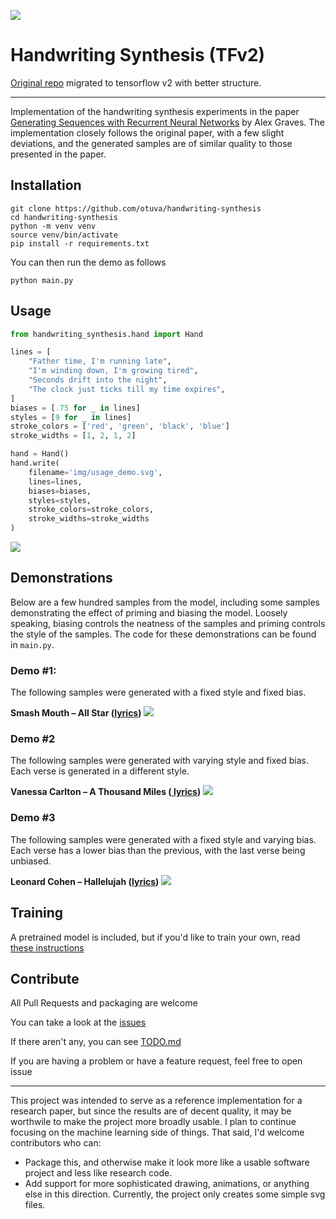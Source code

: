 ![](img/banner.svg)

# Handwriting Synthesis (TFv2)

[Original repo](https://github.com/sjvasquez/handwriting-synthesis) migrated to tensorflow v2 with better structure.

---

Implementation of the handwriting synthesis experiments in the paper <a href="https://arxiv.org/abs/1308.0850">
Generating Sequences with Recurrent Neural Networks</a> by Alex Graves. The implementation closely follows the original
paper, with a few slight deviations, and the generated samples are of similar quality to those presented in the paper.

## Installation

```shell
git clone https://github.com/otuva/handwriting-synthesis
cd handwriting-synthesis
python -m venv venv
source venv/bin/activate
pip install -r requirements.txt
```

You can then run the demo as follows

```shell
python main.py
```

## Usage

```python
from handwriting_synthesis.hand import Hand

lines = [
    "Father time, I'm running late",
    "I'm winding down, I'm growing tired",
    "Seconds drift into the night",
    "The clock just ticks till my time expires",
]
biases = [.75 for _ in lines]
styles = [9 for _ in lines]
stroke_colors = ['red', 'green', 'black', 'blue']
stroke_widths = [1, 2, 1, 2]

hand = Hand()
hand.write(
    filename='img/usage_demo.svg',
    lines=lines,
    biases=biases,
    styles=styles,
    stroke_colors=stroke_colors,
    stroke_widths=stroke_widths
)
```

![](img/usage_demo.svg)

## Demonstrations

Below are a few hundred samples from the model, including some samples demonstrating the effect of priming and biasing
the model. Loosely speaking, biasing controls the neatness of the samples and priming controls the style of the samples.
The code for these demonstrations can be found in `main.py`.

### Demo #1:

The following samples were generated with a fixed style and fixed bias.

**Smash Mouth – All Star (<a href="https://www.azlyrics.com/lyrics/smashmouth/allstar.html">lyrics</a>)**
![](img/all_star.svg)

### Demo #2

The following samples were generated with varying style and fixed bias. Each verse is generated in a different style.

**Vanessa Carlton – A Thousand Miles (<a href="https://www.azlyrics.com/lyrics/vanessacarlton/athousandmiles.html">
lyrics</a>)**
![](img/downtown.svg)

### Demo #3

The following samples were generated with a fixed style and varying bias. Each verse has a lower bias than the previous,
with the last verse being unbiased.

**Leonard Cohen – Hallelujah (<a href="https://www.youtube.com/watch?v=dQw4w9WgXcQ">lyrics</a>)**
![](img/give_up.svg)

## Training

A pretrained model is included, but if you'd like to train your own,
read [these instructions](model/README.md)

## Contribute

All Pull Requests and packaging  are welcome

You can take a look at the [issues](https://github.com/otuva/handwriting-synthesis/issues)

If there aren't any, you can see [TODO.md](TODO.md)

If you are having a problem or have a feature request, feel free to open issue

---

This project was intended to serve as a reference implementation for a research paper, but since the results are of
decent quality, it may be worthwile to make the project more broadly usable. I plan to continue focusing on the machine
learning side of things. That said, I'd welcome contributors who can:

- Package this, and otherwise make it look more like a usable software project and less like research code.
- Add support for more sophisticated drawing, animations, or anything else in this direction. Currently, the project
  only creates some simple svg files.
